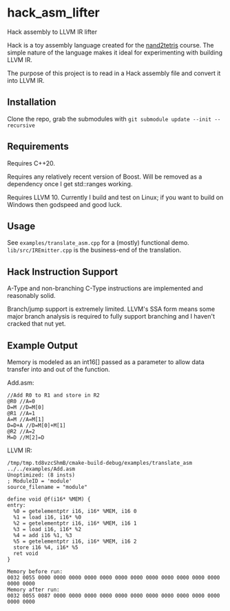 # hack_asm_lifter
Hack assembly to LLVM IR lifter

Hack is a toy assembly language created for the [nand2tetris](https://www.nand2tetris.org/) course.  The simple nature of the language makes it ideal for experimenting with building LLVM IR.

The purpose of this project is to read in a Hack assembly file and convert it into LLVM IR.

## Installation

Clone the repo, grab the submodules with `git submodule update --init --recursive`

## Requirements 

Requires C++20.  

Requires any relatively recent version of Boost.  Will be removed as a dependency once I get std::ranges working.

Requires LLVM 10.  Currently I build and test on Linux; if you want to build on Windows then godspeed and good luck.

## Usage

See `examples/translate_asm.cpp` for a (mostly) functional demo.  `lib/src/IREmitter.cpp` is the business-end of the translation.

## Hack Instruction Support

A-Type and non-branching C-Type instructions are implemented and reasonably solid.

Branch/jump support is extremely limited.  LLVM's SSA form means some major branch analysis is required to fully support branching and I haven't cracked that nut yet.

## Example Output

Memory is modeled as an int16[] passed as a parameter to allow data transfer into and out of the function.

Add.asm:
```
//Add R0 to R1 and store in R2
@R0 //A=0
D=M //D=M[0]
@R1 //A=1
A=M //A=M[1]
D=D+A //D=M[0]+M[1]
@R2 //A=2
M=D //M[2]=D
```
LLVM IR:
```
/tmp/tmp.td8vzcShmB/cmake-build-debug/examples/translate_asm ../../examples/Add.asm
Unoptimized: (8 insts)
; ModuleID = 'module'
source_filename = "module"

define void @f(i16* %MEM) {
entry:
  %0 = getelementptr i16, i16* %MEM, i16 0
  %1 = load i16, i16* %0
  %2 = getelementptr i16, i16* %MEM, i16 1
  %3 = load i16, i16* %2
  %4 = add i16 %1, %3
  %5 = getelementptr i16, i16* %MEM, i16 2
  store i16 %4, i16* %5
  ret void
}

Memory before run:
0032 0055 0000 0000 0000 0000 0000 0000 0000 0000 0000 0000 0000 0000 0000 0000 
Memory after run:
0032 0055 0087 0000 0000 0000 0000 0000 0000 0000 0000 0000 0000 0000 0000 0000 
```

